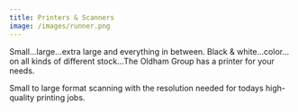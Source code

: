 ```yaml
---
title: Printers & Scanners
image: /images/runner.png
---
```


Small…large…extra large and everything in between. Black & white…color…on all kinds of different stock…The Oldham Group has a printer for your needs.

Small to large format scanning with the resolution needed for todays high-quality printing jobs.
